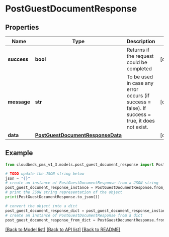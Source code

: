 # PostGuestDocumentResponse


## Properties

Name | Type | Description | Notes
------------ | ------------- | ------------- | -------------
**success** | **bool** | Returns if the request could be completed | [optional] 
**message** | **str** | To be used in case any error occurs (if success &#x3D; false). If success &#x3D; true, it does not exist. | [optional] 
**data** | [**PostGuestDocumentResponseData**](PostGuestDocumentResponseData.md) |  | [optional] 

## Example

```python
from cloudbeds_pms_v1_3.models.post_guest_document_response import PostGuestDocumentResponse

# TODO update the JSON string below
json = "{}"
# create an instance of PostGuestDocumentResponse from a JSON string
post_guest_document_response_instance = PostGuestDocumentResponse.from_json(json)
# print the JSON string representation of the object
print(PostGuestDocumentResponse.to_json())

# convert the object into a dict
post_guest_document_response_dict = post_guest_document_response_instance.to_dict()
# create an instance of PostGuestDocumentResponse from a dict
post_guest_document_response_from_dict = PostGuestDocumentResponse.from_dict(post_guest_document_response_dict)
```
[[Back to Model list]](../README.md#documentation-for-models) [[Back to API list]](../README.md#documentation-for-api-endpoints) [[Back to README]](../README.md)


